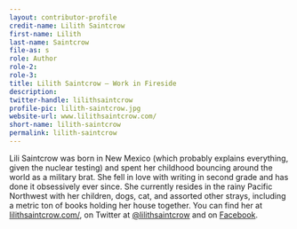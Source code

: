 ```yaml
---
layout: contributor-profile
credit-name: Lilith Saintcrow
first-name: Lilith
last-name: Saintcrow
file-as: s
role: Author
role-2:
role-3:
title: Lilith Saintcrow — Work in Fireside
description:
twitter-handle: lilithsaintcrow
profile-pic: lilith-saintcrow.jpg
website-url: www.lilithsaintcrow.com/
short-name: lilith-saintcrow
permalink: lilith-saintcrow
---
```


Lili Saintcrow was born in New Mexico (which probably explains everything, given the nuclear testing) and spent her childhood bouncing around the world as a military brat. She fell in love with writing in second grade and has done it obsessively ever since. She currently resides in the rainy Pacific Northwest with her children, dogs, cat, and assorted other strays, including a metric ton of books holding her house together. You can find her at [lilithsaintcrow.com/](http://www.lilithsaintcrow.com/), on Twitter at [@lilithsaintcrow](https://twitter.com/lilithsaintcrow) and on [Facebook](https://www.facebook.com/pages/Lilith-Saintcrow/172118402032).
